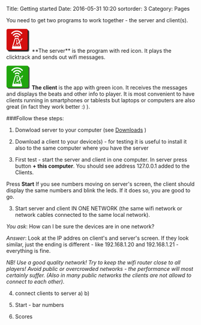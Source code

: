Title: Getting started
Date: 2016-05-31 10:20
sortorder: 3
Category: Pages

You need to get two programs to work together - the server and client(s).

<img src=../images/eclick-server.png width=64 >
**The server** is the program with red icon. It plays the clicktrack and sends out wifi messages.



<img src=../images/eclick-client.png width=64 > **The client** is the app with green icon. It receives the messages and displays the beats and other info to player. It is most convenient to have clients running in smartphones or tablests but laptops or computers are also great (in fact they work better :) ).

###Follow these steps: 


1) Donwload server to your computer (see [Downloads](download.html) )

2) Download a client to your device(s) - for testing it is useful to install it also to the same computer where you have the server

3) First test - start the server and client in one computer. In server press button **+ this computer**. You should see address 127.0.0.1 added to the Clients. 

Press **Start** If you see numbers moving on server's screen, the client should display the same numbers and blink the leds. If it does so, you are good to go.

3) Start server and client IN ONE NETWORK (the same wifi network or network cables connected to the same local network). 

*You ask*: How can I be sure the devices are in one network?

*Answer*: Look at the IP addres on client's and server's screen. If they look similar, just the ending is different - like 192.168.1.20 and 192.168.1.21 - everything is fine.

_NB! Use a good quality network! Try to keep the wifi router close to all players! Avoid public or overcrowded networks -  the performance will most certainly suffer. (Also in many public networks the clients are not allowd to connect to each other)._

4) connect clients to server a) b)

5) Start - bar numbers 

6) Scores





